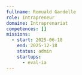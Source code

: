 ```yaml
---
fullname: Romuald Gardelle
role: Intrapreneur
domaine: Intraprenariat
competences: []
missions:
  - start: 2025-06-18
    end: 2025-12-18
    status: admin
    startups:
      - eval-ia
---
```

